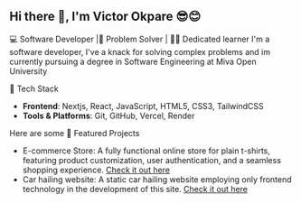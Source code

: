 ## Hi there 👋, I'm Victor Okpare 😎😊

💻 Software Developer |🧩 Problem Solver | 👨‍🎓 Dedicated learner
I'm a  software developer, I've  a knack for solving complex problems and im currently pursuing a degree in Software Engineering at Miva Open University

🔧 Tech Stack
  -  **Frontend**: Nextjs, React, JavaScript, HTML5, CSS3, TailwindCSS
   -  **Tools & Platforms**: Git, GitHub, Vercel, Render

Here are some 🌟 Featured Projects
  -  E-commerce Store: A fully functional online store for plain t-shirts, featuring product customization, user authentication, and a seamless shopping experience. [Check it out here](https://otellastore.vercel.app)
  -  Car hailing website: A static car hailing website employing only frontend technology in the development of this site.  [Check it out here](https://quicklift2-7uch.vercel.app) 


